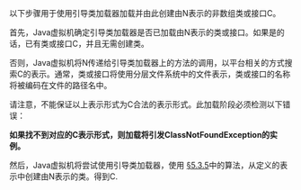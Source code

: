以下步骤用于使用引导类加载器加载并由此创建由N表示的非数组类或接口C。

首先，Java虚拟机确定引导类加载器是否已加载由N表示的类或接口。如果是的话，已有类或接口C，并且无需创建类。

否则，Java虚拟机将N传递给引导类加载器上的方法的调用，以平台相关的方式搜索C的表示。通常，类或接口将使用分层文件系统中的文件表示，类或接口的名称将被编码在文件的路径名中。

请注意，不能保证以上表示形式为C合法的表示形式。此加载阶段必须检测以下错误：

**如果找不到对应的C表示形式，则加载将引发ClassNotFoundException的实例。**

然后，Java虚拟机将尝试使用引导类加载器，使用 [§5.3.5](https://docs.oracle.com/javase/specs/jvms/se12/html/jvms-5.html#jvms-5.3.5)中的算法，从定义的表示中创建由N表示的类。得到C.